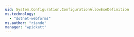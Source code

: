 ```yaml
---
uid: System.Configuration.ConfigurationAllowExeDefinition
ms.technology: 
  - "dotnet-webforms"
ms.author: "riande"
manager: "wpickett"
---
```

